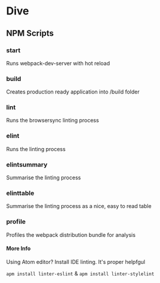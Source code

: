 # Dive

## NPM Scripts

### start
Runs webpack-dev-server with hot reload

### build
Creates production ready application into /build folder

### lint
Runs the browsersync linting process

### elint
Runs the linting process

### elintsummary
Summarise the linting process

### elinttable
Summarise the linting process as a nice, easy to read table

### profile
Profiles the webpack distribution bundle for analysis

#### More Info
Using Atom editor? Install IDE linting. It's proper helpfgul

```apm install linter-eslint```
&
```apm install linter-stylelint```
